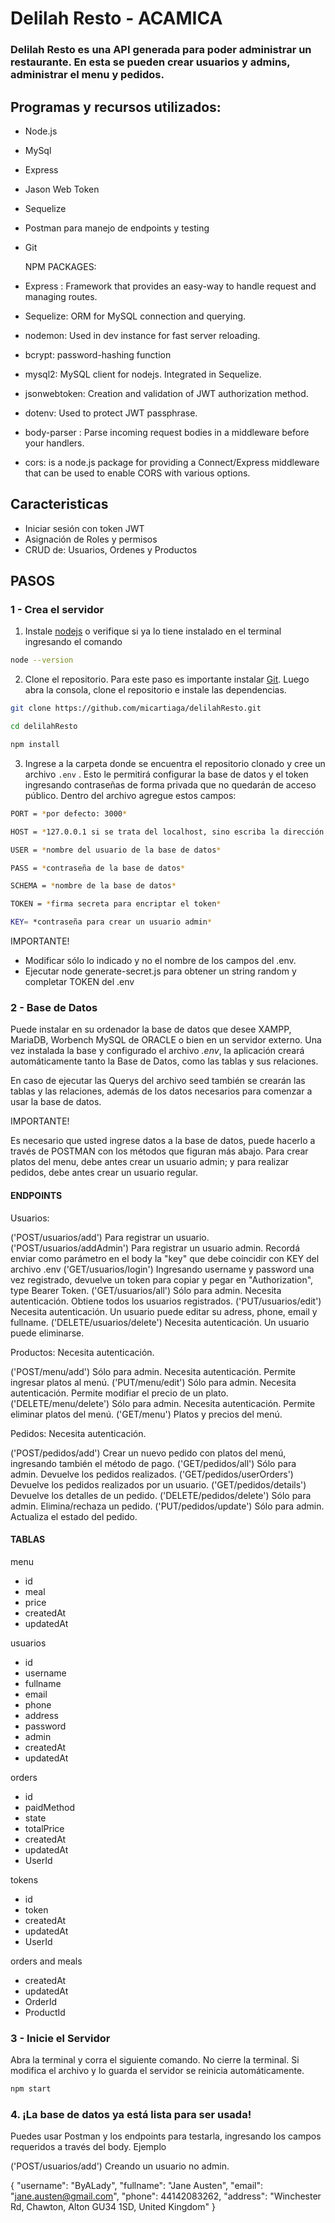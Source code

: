 # Delilah Resto - ACAMICA 

### Delilah Resto es una API generada para poder administrar un restaurante. En esta se pueden crear usuarios y admins, administrar el menu y pedidos. 

## Programas y recursos utilizados:


- Node.js
- MySql
- Express
- Jason Web Token
- Sequelize
- Postman para manejo de endpoints y testing
- Git

  NPM PACKAGES: 
  
- Express : Framework that provides an easy-way to handle request and managing routes.
- Sequelize: ORM for MySQL connection and querying.
- nodemon: Used in dev instance for fast server reloading.
- bcrypt: password-hashing function
- mysql2: MySQL client for nodejs. Integrated in Sequelize. 
- jsonwebtoken: Creation and validation of JWT authorization method. 
- dotenv: Used to protect JWT passphrase.
- body-parser : Parse incoming request bodies in a middleware before your handlers. 
- cors: is a node.js package for providing a Connect/Express middleware that can be used to enable CORS with various options.

## Caracteristicas

- Iniciar sesión con token JWT
- Asignación de Roles y permisos
- CRUD de: Usuarios, Ordenes y Productos

## PASOS

### 1 - Crea el servidor


1. Instale [nodejs](https://nodejs.org) o verifique si ya lo tiene instalado en el terminal ingresando el comando

```bash
node --version
```

2. Clone el repositorio. Para este paso es importante instalar [Git](https://git-scm.com/). Luego abra la consola, clone el repositorio e instale las dependencias.

```bash
git clone https://github.com/micartiaga/delilahResto.git

cd delilahResto

npm install
```

3. Ingrese a la carpeta donde se encuentra el repositorio clonado y cree un archivo `.env` . Esto le permitirá configurar la base de datos y el token ingresando contraseñas de forma privada que no quedarán de acceso público. Dentro del archivo agregue estos campos:


```bash
PORT = *por defecto: 3000*

HOST = *127.0.0.1 si se trata del localhost, sino escriba la dirección del host*

USER = *nombre del usuario de la base de datos*

PASS = *contraseña de la base de datos*

SCHEMA = *nombre de la base de datos*

TOKEN = *firma secreta para encriptar el token*

KEY= *contraseña para crear un usuario admin*
```

IMPORTANTE!

- Modificar sólo lo indicado y no el nombre de los campos del .env.
- Ejecutar node generate-secret.js para obtener un string random y completar TOKEN del .env

### 2 - Base de Datos

Puede instalar en su ordenador la base de datos que desee XAMPP, MariaDB, Worbench MySQL de ORACLE o bien en un servidor externo.
Una vez instalada la base y configurado el archivo *.env*, la aplicación creará automáticamente tanto la Base de Datos, como las tablas y sus relaciones.

En caso de ejecutar las Querys del archivo seed también se crearán las tablas y las relaciones, además de los datos necesarios para comenzar a usar la base de datos.

IMPORTANTE!

Es necesario que usted ingrese datos a la base de datos, puede hacerlo a través de POSTMAN con los métodos que figuran más abajo. 
Para crear platos del menu, debe antes crear un usuario admin; y para realizar pedidos, debe antes crear un usuario regular. 

#### ENDPOINTS

Usuarios:

('POST/usuarios/add') Para registrar un usuario. 
('POST/usuarios/addAdmin') Para registrar un usuario admin. Recordá enviar como parámetro en el body la "key" que debe coincidir con KEY del archivo .env 
('GET/usuarios/login') Ingresando username y password una vez registrado, devuelve un token para copiar y pegar en "Authorization", type Bearer Token. 
('GET/usuarios/all') Sólo para admin. Necesita autenticación. Obtiene todos los usuarios registrados. 
('PUT/usuarios/edit') Necesita autenticación. Un usuario puede editar su adress, phone, email y fullname.
('DELETE/usuarios/delete') Necesita autenticación. Un usuario puede eliminarse. 

Productos: Necesita autenticación.

('POST/menu/add') Sólo para admin. Necesita autenticación. Permite ingresar platos al menú. 
('PUT/menu/edit') Sólo para admin. Necesita autenticación. Permite modifiar el precio de un plato. 
('DELETE/menu/delete') Sólo para admin. Necesita autenticación. Permite eliminar platos del menú. 
('GET/menu') Platos y precios del menú. 

Pedidos: Necesita autenticación.

('POST/pedidos/add') Crear un nuevo pedido con platos del menú, ingresando también el método de pago. 
('GET/pedidos/all') Sólo para admin. Devuelve los pedidos realizados.
('GET/pedidos/userOrders') Devuelve los pedidos realizados por un usuario.
('GET/pedidos/details') Devuelve los detalles de un pedido. 
('DELETE/pedidos/delete') Sólo para admin. Elimina/rechaza un pedido.
('PUT/pedidos/update') Sólo para admin. Actualiza el estado del pedido.

#### TABLAS

menu
- id
- meal
- price
- createdAt
- updatedAt

usuarios
- id
- username
- fullname
- email
- phone
- address
- password
- admin
- createdAt
- updatedAt

orders
- id
- paidMethod
- state
- totalPrice
- createdAt
- updatedAt
- UserId

tokens
- id
- token
- createdAt
- updatedAt
- UserId

orders and meals
- createdAt
- updatedAt
- OrderId
- ProductId

### 3 - Inicie el Servidor

Abra la terminal y corra el siguiente comando. No cierre la terminal. Si modifica el archivo y lo guarda el servidor se reinicia automáticamente.

```bash
npm start
```

### 4. ¡La base de datos ya está lista para ser usada!

Puedes usar Postman y los endpoints para testarla, ingresando los campos requeridos a través del body. 
Ejemplo

('POST/usuarios/add') Creando un usuario no admin.

{
"username": "ByALady",
"fullname": "Jane Austen",
"email": "jane.austen@gmail.com",
"phone": 44142083262,
"address": "Winchester Rd, Chawton, Alton GU34 1SD, United Kingdom"
}

















